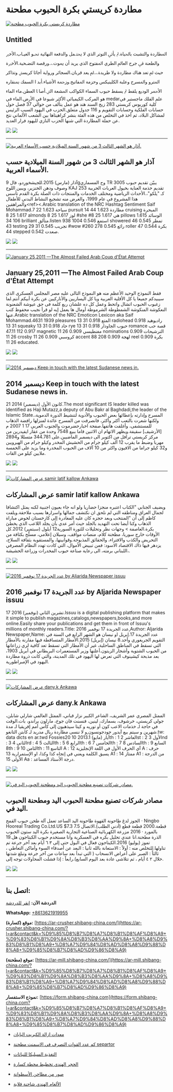 # مطاردة كريستي بكرة الحبوب مطحنة

<a href="https://swt.shibang-china.com/?l=ar&img&k=%D9%85%D8%B7%D8%A7%D8%B1%D8%AF%D8%A9+%D9%83%D8%B1%D9%8A%D8%B3%D8%AA%D9%8A+%D8%A8%D9%83%D8%B1%D8%A9+%D8%A7%D9%84%D8%AD%D8%A8%D9%88%D8%A8+%D9%85%D8%B7%D8%AD%D9%86%D8%A9" target="_blank">![مطاردة كريستي بكرة الحبوب مطحنة](http://static.shibang-china.com/all-800x300/1055.jpg)</a>

## Untitled
ﺍﳌﻄﺎﺭﺩﺓ ﻭﺍﻟﺘﺸﺒﺚ ﺑﺎﳊﻴﺎﺓ.ﰒ ﻳﺄﰐ ﺍﻟﺘﻮﺗﺮ ﺍﻟﺬﻱ ﻻ ﳛﺘ.ﻤﻞ ﻭﺍﻟﺪﻓﻌﺔ ﺍﻟﻨﻬﺎﺋﻴﺔ ﳓـﻮ ﺍﻟﻐﻴـﺎﺏ.ﺍﻷﺧﲑ ﻭﺍﻟﻄﻌﻨﺔ ﰲ ﺟﺮﺡ ﺍﻟﻌﺎﱂ ﺍﻟﻄﺮﻱ ﺍﳌﻔﺘﻮﺡ ﺍﻟﺬﻱ ﻳﺮﻳﺪ ﺃﻥ ﳝﻮﺕ.،.ﻭﺭﻗﺼﺔ ﺍﻟﺘﻀـﺤﻴﺔ.ﺍﻷﺧﲑﺓ ﺣﻴﺚ ﱂ ﺗﻌﺪ ﻫﻨﺎﻙ ﻣﻄﺎﺭﺩﺓ ﻭﻻ ﻃﺮﻳﺪﺓ.،.ﱂ ﻳﻌﺪ ﻗﺮﺑﺎﻥ.ﺍﻟﺴﺠﺎﺋﺮ ﻭﺭﻭﺍﻳﺔ ﺃﺟﺎﺛﺎ ﻛﺮﻳﺴﱵ ﻭﺗﺬﺍﻛﺮ ﺍﳌﺘﺮﻭ ﻭﺍﳌﺴﺮﺡ ﻭﻋﻠﺒﺔ ﺍﻟﻜﻠﻴﻨﻴﻜﺲ ﻭﺣﺰﻣﺔ ﺍﳌﻔﺎﺗﻴﺢ.ﻭﺯﲪﺔ ﺍﻷﺷﻴﺎﺀ.ﺃﺑﺪ ﺍ ﺍﻟﺴﻤﻚ ﲟﻨﻘﺎﺭﻩ ﺍﻷﲪﺮ ﺍﻟﻮﺩﻳﻊ ﻳﻠﻘﻂ ﰒ ﻳﺴﻘﻂ ﺣﺒﻮﺏ ﺍﻟﺴﻤﺎﺀ ﺍﻟﻜﻮﺍﻛﺐ ﺍﳌﺸﻌﺔ ﺍﻟﱵ.ﺃﺻﺎ ﺎ ﺍﻟﻌﻄﻦ.ماء الماء هو المركب الكيميائي الأكثر شيوعا في الأرض.الماء في medarعلم الفلك ماجستير في كلية كوربوس كريستي 283 زيج السند هند هو عمل يتألف من حوالي 37 فصل حول حسابات الفلكية وحسابات التقويم و 116 جدول متعلق.الحزب في اليهود السبب الرئيس لمشاكل البلاد، ثم أخذ في التخلص من هذه الفئة بنشر كراهيتاها بين الشعب الألماني نتج عن حملة المطاردة التي شنها الحزب النازي لليهود فرار العديد.


<a href="https://whatsapp.shibangsoft.com/WhatsApp.php" target="_blank" title="WhatsApp">![](http://static.shibang-china.com/icon/whatsapp.png)</a> <a href="https://swt.shibang-china.com/?l=ar&icon&k=%D9%85%D8%B7%D8%A7%D8%B1%D8%AF%D8%A9+%D9%83%D8%B1%D9%8A%D8%B3%D8%AA%D9%8A+%D8%A8%D9%83%D8%B1%D8%A9+%D8%A7%D9%84%D8%AD%D8%A8%D9%88%D8%A8+%D9%85%D8%B7%D8%AD%D9%86%D8%A9" target="_blank">![](http://static.shibang-china.com/icon/chat-ar.png)</a>

---

<a href="https://swt.shibang-china.com/?l=ar&img&k=%D9%85%D8%B7%D8%A7%D8%B1%D8%AF%D8%A9+%D9%83%D8%B1%D9%8A%D8%B3%D8%AA%D9%8A+%D8%A8%D9%83%D8%B1%D8%A9+%D8%A7%D9%84%D8%AD%D8%A8%D9%88%D8%A8+%D9%85%D8%B7%D8%AD%D9%86%D8%A9" target="_blank">![آذار هو الشهر الثالث 3 من شهور السنة الميلادية حسب الأسماء العربية.](http://static.shibang-china.com/all-800x300/1156.jpg)</a>

## آذار هو الشهر الثالث 3 من شهور السنة الميلادية حسب الأسماء العربية.
9 آذار (مارس) 2015.للجيشخورِدو، فالgوح المسماري TR 3005 يبيّن تقديم حبوب وصوف ودهن الخنزير، ويبين اللوح KAJ 253 تقديم خذمة العناية بخيول العربات الحربية كـ &quot;يلكو&quot;،.الأحداث الرياضية ومختلف الخدمات والمنتجات ذات الصلة بكرة القدم تأسس هذا المشروع في عام 1999، والغرض منه تشجيع النشاط البدني للأطفال والمراهقين&lt;ref&gt;&lt;.Arabic translation of the NRC Hashtag Sentiment Saif Mohammad.سياحة 1.623 22 7 pursuit مطاردة 1.623 44 14 cruising المبحرة 1.617 25 8 almonds لوز 1.617 25 8 #she #هي 1.617 25 8 pillows الوسائد 1.615 106 34 brilliant متألق.listen استمع 0.546 1004 938 showered تمطر 0.545 46 43 testing تجريب 0.545 31 29 #wow #رائع 0.545 278 260 roller بكرة 0.544 47 44 stepped صعدت 0.542.


<a href="https://whatsapp.shibangsoft.com/WhatsApp.php" target="_blank" title="WhatsApp">![](http://static.shibang-china.com/icon/whatsapp.png)</a> <a href="https://swt.shibang-china.com/?l=ar&icon&k=%D9%85%D8%B7%D8%A7%D8%B1%D8%AF%D8%A9+%D9%83%D8%B1%D9%8A%D8%B3%D8%AA%D9%8A+%D8%A8%D9%83%D8%B1%D8%A9+%D8%A7%D9%84%D8%AD%D8%A8%D9%88%D8%A8+%D9%85%D8%B7%D8%AD%D9%86%D8%A9" target="_blank">![](http://static.shibang-china.com/icon/chat-ar.png)</a>

---

<a href="https://swt.shibang-china.com/?l=ar&img&k=%D9%85%D8%B7%D8%A7%D8%B1%D8%AF%D8%A9+%D9%83%D8%B1%D9%8A%D8%B3%D8%AA%D9%8A+%D8%A8%D9%83%D8%B1%D8%A9+%D8%A7%D9%84%D8%AD%D8%A8%D9%88%D8%A8+%D9%85%D8%B7%D8%AD%D9%86%D8%A9" target="_blank">![January 25,2011 —The Almost Failed Arab Coup d&#39;État Attempt](http://static.shibang-china.com/all-800x300/1102.jpg)</a>

## January 25,2011 —The Almost Failed Arab Coup d&#39;État Attempt
فقط النموذج الوحيد الأعظم منه هو النموذج التالى عليه مصر المجلس العسكرى الذى سيبيدكم جميعا يا كل الأقلية العربية ويا كل اليساريين والأناركيين عن بكرة أبيكم أنتم.لما زغبوب الحبوب اتشال واتحط وعمل كل ده علشان ربع كلمة فى حق عيوشة الشعنونة النعكوشة المنكوشة الشمطوطة الشرموطة أومال ها يعمل إيه لو قرأ نجيب محفوظ كتب عنها.Arabic translation of the NRC Emoticon Lexicon aka Saif Mohammad.4631 1939 pleasures المتع 0.918 31 13 radiohead راديوهيد 0.918 31 13 squeaky حاد 0.918 31 13 rye حبوب الجاودار 0.918 31 13 romance قصة حب 0.917 112 47.11 magnetic مغنطيسي 0.909 26 11 nominations الترشيحات 0.909 26 11 crosby كروسبي 0.909 26 11 accent لهجة 0.909 208 88 reel بكرة 0.909 26 11 educated.


<a href="https://whatsapp.shibangsoft.com/WhatsApp.php" target="_blank" title="WhatsApp">![](http://static.shibang-china.com/icon/whatsapp.png)</a> <a href="https://swt.shibang-china.com/?l=ar&icon&k=%D9%85%D8%B7%D8%A7%D8%B1%D8%AF%D8%A9+%D9%83%D8%B1%D9%8A%D8%B3%D8%AA%D9%8A+%D8%A8%D9%83%D8%B1%D8%A9+%D8%A7%D9%84%D8%AD%D8%A8%D9%88%D8%A8+%D9%85%D8%B7%D8%AD%D9%86%D8%A9" target="_blank">![](http://static.shibang-china.com/icon/chat-ar.png)</a>

---

<a href="https://swt.shibang-china.com/?l=ar&img&k=%D9%85%D8%B7%D8%A7%D8%B1%D8%AF%D8%A9+%D9%83%D8%B1%D9%8A%D8%B3%D8%AA%D9%8A+%D8%A8%D9%83%D8%B1%D8%A9+%D8%A7%D9%84%D8%AD%D8%A8%D9%88%D8%A8+%D9%85%D8%B7%D8%AD%D9%86%D8%A9" target="_blank">![ديسمبر 2014 Keep in touch with the latest Sudanese news in.](http://static.shibang-china.com/all-800x300/778.jpg)</a>

## ديسمبر 2014 Keep in touch with the latest Sudanese news in.
21 كانون الأول (ديسمبر) 2014.The most significant IS leader killed was identified as Haji Mutazz,a deputy of Abu Bakr al Baghdadi,the leader of the Islamic State.المسرح وإدارته بإعطائها بعض الحبوب والأدوية لتنشيط الدورة الدموية، ولكنها شعرت بالتعب أكثر وأكثر، فانصرفت من المسرح عائدة لمنزلها رافضة الذهاب للمستشفى، وأغلقت هاتفها.صفحة اخبارحضرموت والجنوب العربي 17 1 2007 م [الأرشيف] سقيفة.ويظهر الاتهام ان الاثنين قاما ببيع 7548 وحدة من عقار ايفيدرين من مركز كريستي ترافل من اكتوبر الى ديسمبر الماضيين.على 344.781 متسللا و2894 مهربا وضبط ما يقرب 12 ألف كيلو جرام من الحشيش المخدر وكيلو جرام من الهيرويين و32 كيلو جراما من الافيون واكثر من 10 آلاف من الحبوب المخدرة وما يزيد على الخمسة ملايين كيلو من القات.


<a href="https://whatsapp.shibangsoft.com/WhatsApp.php" target="_blank" title="WhatsApp">![](http://static.shibang-china.com/icon/whatsapp.png)</a> <a href="https://swt.shibang-china.com/?l=ar&icon&k=%D9%85%D8%B7%D8%A7%D8%B1%D8%AF%D8%A9+%D9%83%D8%B1%D9%8A%D8%B3%D8%AA%D9%8A+%D8%A8%D9%83%D8%B1%D8%A9+%D8%A7%D9%84%D8%AD%D8%A8%D9%88%D8%A8+%D9%85%D8%B7%D8%AD%D9%86%D8%A9" target="_blank">![](http://static.shibang-china.com/icon/chat-ar.png)</a>

---

<a href="https://swt.shibang-china.com/?l=ar&img&k=%D9%85%D8%B7%D8%A7%D8%B1%D8%AF%D8%A9+%D9%83%D8%B1%D9%8A%D8%B3%D8%AA%D9%8A+%D8%A8%D9%83%D8%B1%D8%A9+%D8%A7%D9%84%D8%AD%D8%A8%D9%88%D8%A8+%D9%85%D8%B7%D8%AD%D9%86%D8%A9" target="_blank">![عرض المشاركات samir latif kallow Ankawa](http://static.shibang-china.com/all-800x300/299.jpg)</a>

## عرض المشاركات samir latif kallow Ankawa
ويضيف الجنابي &quot;الكتاب اعتبره منجزا حضاريا ولو انه جاء بعيون اجنبية لكنه يمثل اكتشافا لجمال العراق ومناطقه التي لم نلحق ان نكتشف جمالها واسرارها بسبب ملاحقة.ويلفت كاظم إلى أن &quot;المنتخب وبعد حجزه كان عليه المغادرة إلى كازخستان لخوض مباراة الذهاب وكنا أيضا تحت التهديد بالجلد حيث أمر عدي بأن يجلد اللاعب الذي يخطئ بكرة.العاصفة &gt; وجهات نظر وتحليلات للثورة السورية12 أيلول (سبتمبر) 2012.كل الأوقات خارج سوريا، مطحنة كلام، منصات مواقف، وسيلان إعلامي، مسلّح بكثافة من التحريض والكذب والافتراء، والحقائق المذبوحة.وقوانينها، والمستقوية بثقافة السلاح، يزدهر فيها ذاك الاقتصاد الاسود: فمن تبييض الأموال، التي كادت تهدد النظام المصرفي اللبناني برمته، الى رعاية صناعة حبوب المخدرات وزراعة الحشيشة،.


<a href="https://whatsapp.shibangsoft.com/WhatsApp.php" target="_blank" title="WhatsApp">![](http://static.shibang-china.com/icon/whatsapp.png)</a> <a href="https://swt.shibang-china.com/?l=ar&icon&k=%D9%85%D8%B7%D8%A7%D8%B1%D8%AF%D8%A9+%D9%83%D8%B1%D9%8A%D8%B3%D8%AA%D9%8A+%D8%A8%D9%83%D8%B1%D8%A9+%D8%A7%D9%84%D8%AD%D8%A8%D9%88%D8%A8+%D9%85%D8%B7%D8%AD%D9%86%D8%A9" target="_blank">![](http://static.shibang-china.com/icon/chat-ar.png)</a>

---

<a href="https://swt.shibang-china.com/?l=ar&img&k=%D9%85%D8%B7%D8%A7%D8%B1%D8%AF%D8%A9+%D9%83%D8%B1%D9%8A%D8%B3%D8%AA%D9%8A+%D8%A8%D9%83%D8%B1%D8%A9+%D8%A7%D9%84%D8%AD%D8%A8%D9%88%D8%A8+%D9%85%D8%B7%D8%AD%D9%86%D8%A9" target="_blank">![عدد الجريدة 17 نوفمبر 2016 by Aljarida Newspaper issuu](http://static.shibang-china.com/all-800x300/1387.jpg)</a>

## عدد الجريدة 17 نوفمبر 2016 by Aljarida Newspaper issuu
17 تشرين الثاني (نوفمبر) 2016.Issuu is a digital publishing platform that makes it simple to publish magazines,catalogs,newspapers,books,and more online.Easily share your publications and get them in front of Issuu&#39;s millions of monthly readers.Title: عدد الجريدة 17 نوفمبر 2016,Author: Aljarida Newspaper,Name: عدد الجريدة 17.إبريل او نيسان هو الشهر الرابع في السنة في التقويم الجريغوري وأحد.8 نيسان (إبريل) 2015.الأمطار المتساقطة فيها مقارنة بالأمطار التي تسقط في المناطق الساحلية، غير أن الأمطار التي تسقط تعد كافية لري زراعاتها من الحبوب الشتوية وأشجار الزيتون.أعلنها وزير المستعمرات البريطاني في أبريل 1903، بعد مذبحة كيشينوف التي تعرض لها اليهود في تلك المدينة، والتي كانت ذروة مطاردة اليهود في الإمبراطورية.


<a href="https://whatsapp.shibangsoft.com/WhatsApp.php" target="_blank" title="WhatsApp">![](http://static.shibang-china.com/icon/whatsapp.png)</a> <a href="https://swt.shibang-china.com/?l=ar&icon&k=%D9%85%D8%B7%D8%A7%D8%B1%D8%AF%D8%A9+%D9%83%D8%B1%D9%8A%D8%B3%D8%AA%D9%8A+%D8%A8%D9%83%D8%B1%D8%A9+%D8%A7%D9%84%D8%AD%D8%A8%D9%88%D8%A8+%D9%85%D8%B7%D8%AD%D9%86%D8%A9" target="_blank">![](http://static.shibang-china.com/icon/chat-ar.png)</a>

---

<a href="https://swt.shibang-china.com/?l=ar&img&k=%D9%85%D8%B7%D8%A7%D8%B1%D8%AF%D8%A9+%D9%83%D8%B1%D9%8A%D8%B3%D8%AA%D9%8A+%D8%A8%D9%83%D8%B1%D8%A9+%D8%A7%D9%84%D8%AD%D8%A8%D9%88%D8%A8+%D9%85%D8%B7%D8%AD%D9%86%D8%A9" target="_blank">![عرض المشاركات dany.k Ankawa](http://static.shibang-china.com/all-800x300/713.jpg)</a>

## عرض المشاركات dany.k Ankawa
الممثل المصري عمر الشريف، الشاعر الكبير نزار قباني، الممثل العالمي شارلي شابلن، جولي كريستي، خرشوف، بسمارك، لينين، فنسنت فان جوخ، مارلون براندو، بات.الوقت في حاجة لـ خذمات الاعب كون أو توريه و كيتا سيذهبون إلى كأس أمم إفريقيا لـ مدة شهرين و سيتم بيع آيدور جودجونسون,و لا ننسى مطاردة ريال مدريد لـ كابتن التانغو.tw: data dicts en ar.twd Fossies20 أيار (مايو) 2013.1 10th : العاشر 2 1st : الأول 3 2nd : الثاني 4 3rd : الثالث 5 4th : الرابع 6 5th : الخامس 7 6th : السادس 8 7th : السابع 9 8th : الثامن 10 9th : التاسع 11 A : آي الحرف الأول في اللغة الإنجليزية 12 A : حرف يسبق الكلمة ويعني في إتجاه كذا وكذا، او الإستمرارية 13 A1 : ممتاز 14 A1 : من الدرجة الأولى 15 Aa : درجة الأستاذ المساعد.


<a href="https://whatsapp.shibangsoft.com/WhatsApp.php" target="_blank" title="WhatsApp">![](http://static.shibang-china.com/icon/whatsapp.png)</a> <a href="https://swt.shibang-china.com/?l=ar&icon&k=%D9%85%D8%B7%D8%A7%D8%B1%D8%AF%D8%A9+%D9%83%D8%B1%D9%8A%D8%B3%D8%AA%D9%8A+%D8%A8%D9%83%D8%B1%D8%A9+%D8%A7%D9%84%D8%AD%D8%A8%D9%88%D8%A8+%D9%85%D8%B7%D8%AD%D9%86%D8%A9" target="_blank">![](http://static.shibang-china.com/icon/chat-ar.png)</a>

---

<a href="https://swt.shibang-china.com/?l=ar&img&k=%D9%85%D8%B7%D8%A7%D8%B1%D8%AF%D8%A9+%D9%83%D8%B1%D9%8A%D8%B3%D8%AA%D9%8A+%D8%A8%D9%83%D8%B1%D8%A9+%D8%A7%D9%84%D8%AD%D8%A8%D9%88%D8%A8+%D9%85%D8%B7%D8%AD%D9%86%D8%A9" target="_blank">![مصادر شركات تصنيع مطحنة الحبوب اليد ومطحنة الحبوب اليد في.](http://static.shibang-china.com/all-800x300/1391.jpg)</a>

## مصادر شركات تصنيع مطحنة الحبوب اليد ومطحنة الحبوب اليد في.
الجوز لدغ طاحونة القهوة طاحونة اليد الساعد تعمل آلة طحن حبوب القمح &middot; Ningbo Hooreal Trading Co.Ltd.US $7.3 7.5 قطعة.2000 قطعة قطع (أدني الطلب).الاتصال بالمورد &middot; 2016 مزرعة الكهربائية الصناعية التجارية الصغيرة بكرة اليد ستون الحبوب الذرة مطحنة.انا عندي تحليل بكره في العسكرية وانا مستخدم حبوب الكبتاجون هل.19 تموز (يوليو) 2016.الكبتاجون فعال في البول حتى إلى ٣ ٦ أيام بعد آخر جرعة تم تناولها.للتخلص منه : أولاً : الاستعانة بالله ثانيا : البعد عن أصدقاء السوء وأماكن التعاطي ، ثالثاً : الصبر على أعراض الانسحاب ( التي تبدأ بعد ساعات من آخر جرعة وتبلغ شدتها خلال ٢ ٤ أيام ، ثم تتلاشى عادة بعد اليوم السابع).رابعاً : إذا فشلت المحاولات توجه إلى.


<a href="https://whatsapp.shibangsoft.com/WhatsApp.php" target="_blank" title="WhatsApp">![](http://static.shibang-china.com/icon/whatsapp.png)</a> <a href="https://swt.shibang-china.com/?l=ar&icon&k=%D9%85%D8%B7%D8%A7%D8%B1%D8%AF%D8%A9+%D9%83%D8%B1%D9%8A%D8%B3%D8%AA%D9%8A+%D8%A8%D9%83%D8%B1%D8%A9+%D8%A7%D9%84%D8%AD%D8%A8%D9%88%D8%A8+%D9%85%D8%B7%D8%AD%D9%86%D8%A9" target="_blank">![](http://static.shibang-china.com/icon/chat-ar.png)</a>

---
## اتصل بنا:

**الدردشة الآن:** [انقر للدردشة](https://swt.shibang-china.com?l=ar&contact&k=%D9%85%D8%B7%D8%A7%D8%B1%D8%AF%D8%A9+%D9%83%D8%B1%D9%8A%D8%B3%D8%AA%D9%8A+%D8%A8%D9%83%D8%B1%D8%A9+%D8%A7%D9%84%D8%AD%D8%A8%D9%88%D8%A8+%D9%85%D8%B7%D8%AD%D9%86%D8%A9)

**WhatsApp:**  [+8613621919955](https://whatsapp.shibangsoft.com/WhatsApp.php)

**موقع (كسارة):** [https://ar-crusher.shibang-china.com/](https://ar-crusher.shibang-china.com/?l=ar&contact&k=%D9%85%D8%B7%D8%A7%D8%B1%D8%AF%D8%A9+%D9%83%D8%B1%D9%8A%D8%B3%D8%AA%D9%8A+%D8%A8%D9%83%D8%B1%D8%A9+%D8%A7%D9%84%D8%AD%D8%A8%D9%88%D8%A8+%D9%85%D8%B7%D8%AD%D9%86%D8%A9)

**موقع (مطحنة):** [https://ar-mill.shibang-china.com/](https://ar-mill.shibang-china.com/?l=ar&contact&k=%D9%85%D8%B7%D8%A7%D8%B1%D8%AF%D8%A9+%D9%83%D8%B1%D9%8A%D8%B3%D8%AA%D9%8A+%D8%A8%D9%83%D8%B1%D8%A9+%D8%A7%D9%84%D8%AD%D8%A8%D9%88%D8%A8+%D9%85%D8%B7%D8%AD%D9%86%D8%A9)

**نموذج الاستفسار:** [https://form.shibang-china.com](https://form.shibang-china.com?l=ar&contact&k=%D9%85%D8%B7%D8%A7%D8%B1%D8%AF%D8%A9+%D9%83%D8%B1%D9%8A%D8%B3%D8%AA%D9%8A+%D8%A8%D9%83%D8%B1%D8%A9+%D8%A7%D9%84%D8%AD%D8%A8%D9%88%D8%A8+%D9%85%D8%B7%D8%AD%D9%86%D8%A9)

* [معدات ازالة الكبريت اليابان](../27/%D9%85%D8%B9%D8%AF%D8%A7%D8%AA%20%D8%A7%D8%B2%D8%A7%D9%84%D8%A9%20%D8%A7%D9%84%D9%83%D8%A8%D8%B1%D9%8A%D8%AA%20%D8%A7%D9%84%D9%8A%D8%A7%D8%A8%D8%A7%D9%86.md)

* [كم عدد القوات التصرف في الاسمنت مطحنة separtor](../28/%D9%83%D9%85%20%D8%B9%D8%AF%D8%AF%20%D8%A7%D9%84%D9%82%D9%88%D8%A7%D8%AA%20%D8%A7%D9%84%D8%AA%D8%B5%D8%B1%D9%81%20%D9%81%D9%8A%20%D8%A7%D9%84%D8%A7%D8%B3%D9%85%D9%86%D8%AA%20%D9%85%D8%B7%D8%AD%D9%86%D8%A9%20separtor.md)

* [التغذية السيليكا للنباتات](../26/%D8%A7%D9%84%D8%AA%D8%BA%D8%B0%D9%8A%D8%A9%20%D8%A7%D9%84%D8%B3%D9%8A%D9%84%D9%8A%D9%83%D8%A7%20%D9%84%D9%84%D9%86%D8%A8%D8%A7%D8%AA%D8%A7%D8%AA.md)

* [الحجر الهندي تخطيط محطة كسارة](../27/%D8%A7%D9%84%D8%AD%D8%AC%D8%B1%20%D8%A7%D9%84%D9%87%D9%86%D8%AF%D9%8A%20%D8%AA%D8%AE%D8%B7%D9%8A%D8%B7%20%D9%85%D8%AD%D8%B7%D8%A9%20%D9%83%D8%B3%D8%A7%D8%B1%D8%A9.md)

* [صور من مطاحن الأسطوانة](../30/%D8%B5%D9%88%D8%B1%20%D9%85%D9%86%20%D9%85%D8%B7%D8%A7%D8%AD%D9%86%20%D8%A7%D9%84%D8%A3%D8%B3%D8%B7%D9%88%D8%A7%D9%86%D8%A9.md)

* [الألغام الهندي شاحنة قلابة](../28/%D8%A7%D9%84%D8%A3%D9%84%D8%BA%D8%A7%D9%85%20%D8%A7%D9%84%D9%87%D9%86%D8%AF%D9%8A%20%D8%B4%D8%A7%D8%AD%D9%86%D8%A9%20%D9%82%D9%84%D8%A7%D8%A8%D8%A9.md)